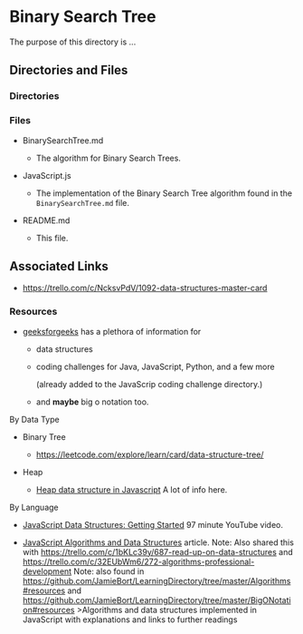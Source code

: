 # Binary Search Tree

The purpose of this directory is ...

## Directories and Files

### Directories

### Files

- BinarySearchTree.md

  - The algorithm for Binary Search Trees.

- JavaScript.js

  - The implementation of the Binary Search Tree algorithm found in the `BinarySearchTree.md` file.

- README.md
  - This file.

## Associated Links

- https://trello.com/c/NcksvPdV/1092-data-structures-master-card

### Resources

- [geeksforgeeks](https://www.geeksforgeeks.org/) has a plethora of information for

  - data structures

  - coding challenges for Java, JavaScript, Python, and a few more

    (already added to the JavaScrip coding challenge directory.)

  - and **maybe** big o notation too.

By Data Type

- Binary Tree

  - https://leetcode.com/explore/learn/card/data-structure-tree/

- Heap

  - [Heap data structure in Javascript](https://learnersbucket.com/tutorials/array/heap-data-structure-in-javascript/) A lot of info here.

By Language

- [JavaScript Data Structures: Getting Started](https://www.youtube.com/watch?v=41GSinwoMYA) 97 minute YouTube video.

- [JavaScript Algorithms and Data Structures](https://github.com/trekhleb/javascript-algorithms) article.
  Note: Also shared this with https://trello.com/c/1bKLc39y/687-read-up-on-data-structures and https://trello.com/c/32EUbWm6/272-algorithms-professional-development
  Note: also found in https://github.com/JamieBort/LearningDirectory/tree/master/Algorithms#resources and https://github.com/JamieBort/LearningDirectory/tree/master/BigONotation#resources >Algorithms and data structures implemented in JavaScript with explanations and links to further readings
